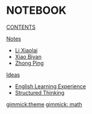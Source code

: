 # NOTEBOOK

[CONTENTS](navigation.md)

[Notes]()

*   [Li Xiaolai](Notes_Ideas/Notes/Li_Xiaolai.md)
*   [Xiao Biyan](Notes_Ideas/Notes/Xiao_Biyan.md)
*   [Zhong Ping](Notes_Ideas/Notes/Zhong_Ping.md)

[Ideas]()

*   [English Learning Experience](Notes_Ideas/Ideas/English_Learning_Experience.md)
*   [Structured Thinking](Notes_Ideas/Ideas/Structured_Thinking.md)



[gimmick:theme](yeti)
[gimmick: math]()


<script type="text/x-mathjax-config">
  MathJax.Hub.Config({
    tex2jax: {
      inlineMath: [ ['$','$'], ["\\(","\\)"] ],
      processEscapes: true
    }
  });
</script>

<script type="text/x-mathjax-config">
    MathJax.Hub.Config({
      tex2jax: {
        skipTags: ['script', 'noscript', 'style', 'textarea', 'pre', 'code']
      }
    });
</script>

<script type="text/x-mathjax-config">
    MathJax.Hub.Queue(function() {
        var all = MathJax.Hub.getAllJax(), i;
        for(i=0; i < all.length; i += 1) {
            all[i].SourceElement().parentNode.className += ' has-jax';
        }
    });
</script>

<script type="text/javascript"
   src="http://cdn.mathjax.org/mathjax/latest/MathJax.js?config=TeX-AMS-MML_HTMLorMML">
</script>

<script type="text/x-mathjax-config">
  MathJax.Hub.Config({ TeX: { extensions: ["color.js"] }});
</script>

